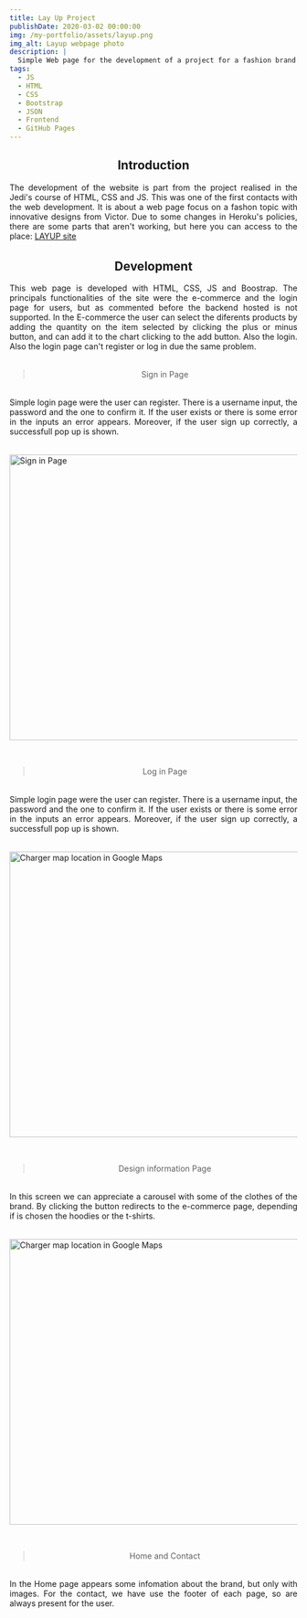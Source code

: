 ```yaml
---
title: Lay Up Project
publishDate: 2020-03-02 00:00:00
img: /my-portfolio/assets/layup.png
img_alt: Layup webpage photo
description: |
  Simple Web page for the development of a project for a fashion brand
tags:
  - JS
  - HTML
  - CSS
  - Bootstrap
  - JSON
  - Frontend
  - GitHub Pages
---
```



<h2 class="center"> Introduction </h2>
<p>The development of the website is part from the project realised in the Jedi's course of HTML, CSS and JS. This was one of the first contacts with the web development. It is about a web page focus on a fashon topic with innovative designs from Victor. Due to some changes in Heroku's policies, there are some parts that aren't working, but here you can access to the place: <a href="https://mikierxxv.github.io/LAYUP/" title="layup">LAYUP site</a></p>

<h2 class="center"> Development </h2>
<p>This web page is developed with HTML, CSS, JS and Boostrap. The principals functionalities of the site were the e-commerce and the login page for users, but as commented before the backend hosted is not supported. In the E-commerce the user can select the diferents products by adding the quantity on the item selected by clicking the plus or minus button, and can add it to the chart clicking to the add button. Also the login. Also the login page can't register or log in due the same problem.</p>

><p class="center" >Sign in Page</p>
<p>Simple login page were the user can register. There is a username input, the password and the one to confirm it. If the user exists or there is some error in the inputs an error appears. Moreover, if the user sign up correctly, a successfull pop up is shown.</p>

<img class="images" height="500" width="650"  alt="Sign in Page" src="/my-portfolio/assets/layup/register.png"/>

><p class="center" >Log in Page</p>
<p>Simple login page were the user can register. There is a username input, the password and the one to confirm it. If the user exists or there is some error in the inputs an error appears. Moreover, if the user sign up correctly, a successfull pop up is shown.</p>

<img class="images" height="500" width="650"  alt="Charger map location in Google Maps" src="/my-portfolio/assets/layup/login.png"/>

><p class="center" >Design information Page</p>
<p>In this screen we can appreciate a carousel with some of the clothes of the brand. By clicking the button redirects to the e-commerce page, depending if is chosen the hoodies or the t-shirts.</p>

<img class="images" height="500" width="650"  alt="Charger map location in Google Maps" src="/my-portfolio/assets/layup/style.png"/>

><p class="center" >Home and Contact</p>
<p>In the Home page appears some infomation about the brand, but only with images. For the contact, we have use the footer of each page, so are always present for the user.</p>

<style> 
  p {
    text-align: justify;
    margin-bottom: 2rem;
  }

  .center {
    text-align: center;
  }

  @media screen (max-width: 470px) {
    .images {
      margin-left: 0rem;
    }
  }

  @media (min-width: 689px) {
    .images {
      margin-left: 0rem;
      margin-bottom: 2rem;
    }
  }
</style>
